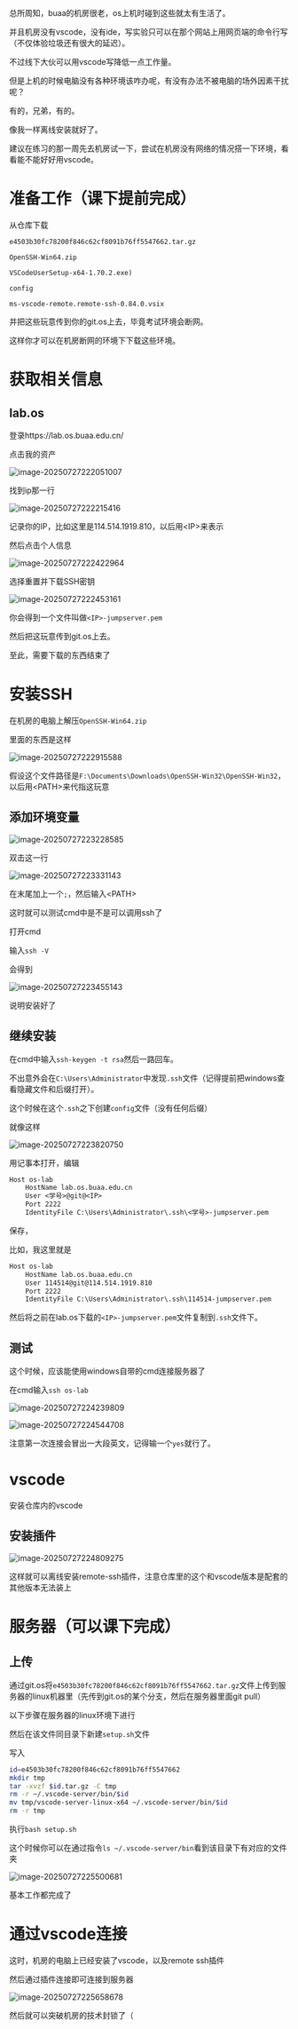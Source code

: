 总所周知，buaa的机房很老，os上机时碰到这些就太有生活了。

并且机房没有vscode，没有ide，写实验只可以在那个网站上用网页端的命令行写（不仅体验垃圾还有很大的延迟）。

不过线下大伙可以用vscode写降低一点工作量。

但是上机的时候电脑没有各种环境该咋办呢，有没有办法不被电脑的场外因素干扰呢？



有的，兄弟，有的。

像我一样离线安装就好了。

建议在练习的那一周先去机房试一下，尝试在机房没有网络的情况搭一下环境，看看能不能好好用vscode。







# 准备工作（课下提前完成）

从仓库下载

`e4503b30fc78200f846c62cf8091b76ff5547662.tar.gz` 

`OpenSSH-Win64.zip`

`VSCodeUserSetup-x64-1.70.2.exe)`

`config`

`ms-vscode-remote.remote-ssh-0.84.0.vsix`

并把这些玩意传到你的git.os上去，毕竟考试环境会断网。

这样你才可以在机房断网的环境下下载这些环境。

# 获取相关信息

## lab.os

登录https://lab.os.buaa.edu.cn/

点击我的资产

![image-20250727222051007](img/image-20250727222051007.png)

找到ip那一行

![image-20250727222215416](img/image-20250727222215416.png)

记录你的IP，比如这里是114.514.1919.810，以后用\<IP\>来表示





然后点击个人信息

![image-20250727222422964](img/image-20250727222422964.png)

选择重置并下载SSH密钥

![image-20250727222453161](img/image-20250727222453161.png)

你会得到一个文件叫做`<IP>-jumpserver.pem`

然后把这玩意传到git.os上去。



至此，需要下载的东西结束了



# 安装SSH

在机房的电脑上解压`OpenSSH-Win64.zip`

里面的东西是这样

![image-20250727222915588](img/image-20250727222915588.png)

假设这个文件路径是`F:\Documents\Downloads\OpenSSH-Win32\OpenSSH-Win32`，以后用\<PATH\>来代指这玩意

## 添加环境变量

![image-20250727223228585](img/image-20250727223228585.png)

双击这一行

![image-20250727223331143](img/image-20250727223331143.png)

在末尾加上一个`;`，然后输入\<PATH\>

这时就可以测试cmd中是不是可以调用ssh了

打开cmd

输入`ssh -V`

会得到

![image-20250727223455143](img/image-20250727223455143.png)

说明安装好了

## 继续安装

在cmd中输入`ssh-keygen -t rsa`然后一路回车。

不出意外会在`C:\Users\Administrator`中发现`.ssh`文件（记得提前把windows查看隐藏文件和后缀打开）。

这个时候在这个`.ssh`之下创建`config`文件（没有任何后缀）

就像这样

![image-20250727223820750](img/image-20250727223820750.png)

用记事本打开，编辑

```txt
Host os-lab
    HostName lab.os.buaa.edu.cn
    User <学号>@git@<IP>
    Port 2222
    IdentityFile C:\Users\Administrator\.ssh\<学号>-jumpserver.pem
```

保存，

比如，我这里就是

```txt
Host os-lab
    HostName lab.os.buaa.edu.cn
    User 114514@git@114.514.1919.810
    Port 2222
    IdentityFile C:\Users\Administrator\.ssh\114514-jumpserver.pem
```



然后将之前在lab.os下载的`<IP>-jumpserver.pem`文件复制到`.ssh`文件下。



## 测试

这个时候，应该能使用windows自带的cmd连接服务器了

在cmd输入`ssh os-lab`

![image-20250727224239809](img/image-20250727224239809.png)

![image-20250727224544708](img/image-20250727224544708.png)

注意第一次连接会冒出一大段英文，记得输一个`yes`就行了。





# vscode

安装仓库内的vscode

## 安装插件

![image-20250727224809275](img/image-20250727224809275.png)

这样就可以离线安装remote-ssh插件，注意仓库里的这个和vscode版本是配套的其他版本无法装上



# 服务器（可以课下完成）

## 上传

通过git.os将`e4503b30fc78200f846c62cf8091b76ff5547662.tar.gz`文件上传到服务器的linux机器里（先传到git.os的某个分支，然后在服务器里面git pull）



以下步骤在服务器的linux环境下进行

然后在该文件同目录下新建`setup.sh`文件

写入

```sh
id=e4503b30fc78200f846c62cf8091b76ff5547662
mkdir tmp
tar -xvzf $id.tar.gz -C tmp
rm -r ~/.vscode-server/bin/$id
mv tmp/vscode-server-linux-x64 ~/.vscode-server/bin/$id
rm -r tmp
```

执行`bash setup.sh`

这个时候你可以在通过指令`ls ~/.vscode-server/bin`看到该目录下有对应的文件夹

![image-20250727225500681](img/image-20250727225500681.png)



基本工作都完成了

# 通过vscode连接



这时，机房的电脑上已经安装了vscode，以及remote ssh插件

然后通过插件连接即可连接到服务器

![image-20250727225658678](img/image-20250727225658678.png)

然后就可以突破机房的技术封锁了（

